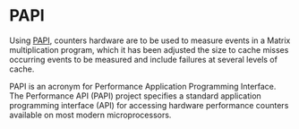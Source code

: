 # PAPI

Using [PAPI](http://icl.cs.utk.edu/papi/index.html), counters hardware are to be used to measure events in a Matrix multiplication program, which it has been adjusted the size to cache misses occurring events to be measured and include failures at several levels of cache.

PAPI is an acronym for Performance Application Programming Interface. The Performance API (PAPI) project specifies a standard application programming interface (API) for accessing hardware performance counters available on most modern microprocessors.
